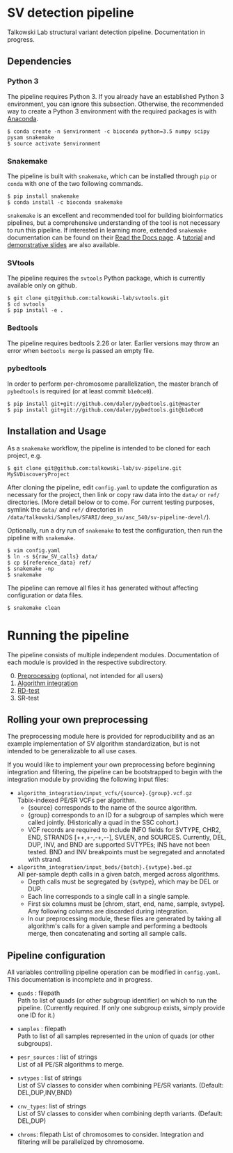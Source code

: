 # SV detection pipeline

Talkowski Lab structural variant detection pipeline. Documentation in progress.

## Dependencies

### Python 3

The pipeline requires Python 3. If you already have an established Python 3
environment, you can ignore this subsection. Otherwise, the recommended way to
create a Python 3 environment with the required packages is with
[Anaconda](https://www.continuum.io/downloads).

```
$ conda create -n $environment -c bioconda python=3.5 numpy scipy pysam snakemake
$ source activate $environment
```

### Snakemake
The pipeline is built with `snakemake`, which can be installed through `pip` or
`conda` with one of the two following commands.

```
$ pip install snakemake
$ conda install -c bioconda snakemake
```

`snakemake` is an excellent and recommended tool for building bioinformatics
pipelines, but a comprehensive understanding of the tool is not necessary to
run this pipeline. If interested in learning more, extended `snakemake`
documentation can be found on their [Read the Docs
page](https://snakemake.readthedocs.io/en/stable/). A
[tutorial](https://snakemake.bitbucket.io/snakemake-tutorial.html) and
[demonstrative slides](http://slides.com/johanneskoester/deck-1#/) are also
available. 

### SVtools
The pipeline requires the `svtools` Python package, which is currently
available only on github.

```
$ git clone git@github.com:talkowski-lab/svtools.git
$ cd svtools
$ pip install -e .
```

### Bedtools
The pipeline requires bedtools 2.26 or later. Earlier versions may throw an
error when `bedtools merge` is passed an empty file.

### pybedtools
In order to perform per-chromosome parallelization, the master branch of 
`pybedtools` is required (or at least commit `b1e0ce0`).

```
$ pip install git+git://github.com/daler/pybedtools.git@master
$ pip install git+git://github.com/daler/pybedtools.git@b1e0ce0
```

## Installation and Usage
As a `snakemake` workflow, the pipeline is intended to be cloned for each
project, e.g.

```
$ git clone git@github.com:talkowski-lab/sv-pipeline.git MySVDiscoveryProject
```

After cloning the pipeline, edit `config.yaml` to update the configuration as
necessary for the project, then link or copy raw data into the `data/` or
`ref/` directories. (More detail below or to come. For current testing
purposes, symlink the `data/` and `ref/` directories in
`/data/talkowski/Samples/SFARI/deep_sv/asc_540/sv-pipeline-devel/`). 

Optionally, run a dry run of `snakemake` to test the configuration, then run
the pipeline with `snakemake`.

```
$ vim config.yaml
$ ln -s ${raw_SV_calls} data/
$ cp ${reference_data} ref/
$ snakemake -np
$ snakemake
```

The pipeline can remove all files it has generated without affecting
configuration or data files.

```
$ snakemake clean
```

# Running the pipeline

The pipeline consists of multiple independent modules. Documentation of each
module is provided in the respective subdirectory.

0. [Preprocessing](preprocessing/README.md)
   (optional, not intended for all users)
1. [Algorithm integration](algorithm_integration/README.md)
2. [RD-test](rdtest/README.md)
3. SR-test

## Rolling your own preprocessing

The preprocessing module here is provided for reproducibility and as an
example implementation of SV algorithm standardization, but is not intended to
be generalizable to all use cases. 

If you would like to implement your own preprocessing before beginning
integration and filtering, the pipeline can be bootstrapped to begin with the
integration module by providing the following input files:

* `algorithm_integration/input_vcfs/{source}.{group}.vcf.gz`  
    Tabix-indexed PE/SR VCFs per algorithm. 
    - {source} corresponds to the name of the source algorithm.
    - {group} corresponds to an ID for a subgroup of samples which were called
      jointly. (Historically a quad in the SSC cohort.)
    - VCF records are required to include INFO fields for SVTYPE, CHR2, END,
      STRANDS [++,+-,-+,--], SVLEN, and SOURCES.  Currently, DEL, DUP, INV, and
      BND are supported SVTYPEs; INS have not been tested. BND and INV
      breakpoints must be segregated and annotated with strand.
* `algorithm_integration/input_beds/{batch}.{svtype}.bed.gz`  
    All per-sample depth calls in a given batch, merged across algorithms.
    - Depth calls must be segregated by {svtype}, which may be DEL or DUP.
    - Each line corresponds to a single call in a single sample.
    - First six columns must be [chrom, start, end, name, sample, svtype]. Any
      following columns are discarded during integration.
    - In our preprocessing module, these files are generated by taking all
      algorithm's calls for a given sample and performing a bedtools merge,
      then concatenating and sorting all sample calls.

## Pipeline configuration

All variables controlling pipeline operation can be modified in `config.yaml`.
This documentation is incomplete and in progress.

* `quads` : filepath  
    Path to list of quads (or other subgroup identifier) on which to run the
pipeline. (Currently required. If only one subgroup exists, simply provide one
ID for it.)

* `samples` : filepath  
    Path to list of all samples represented in the union of quads (or other
subgroups).

* `pesr_sources` : list of strings  
    List of all PE/SR algorithms to merge.

* `svtypes` : list of strings  
    List of SV classes to consider when combining PE/SR variants. (Default:
DEL,DUP,INV,BND)

* `cnv_types`: list of strings  
    List of SV classes to consider when combining depth variants. (Default:
DEL,DUP)

* `chroms`: filepath
    List of chromosomes to consider. Integration and filtering will be
parallelized by chromosome.
